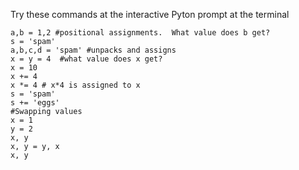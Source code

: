 Try these commands at the interactive Pyton prompt at the terminal

```
a,b = 1,2 #positional assignments.  What value does b get?
s = 'spam'
a,b,c,d = 'spam' #unpacks and assigns
x = y = 4  #what value does x get?
x = 10
x += 4
x *= 4 # x*4 is assigned to x
s = 'spam'
s += 'eggs'
#Swapping values
x = 1
y = 2
x, y
x, y = y, x
x, y

```
